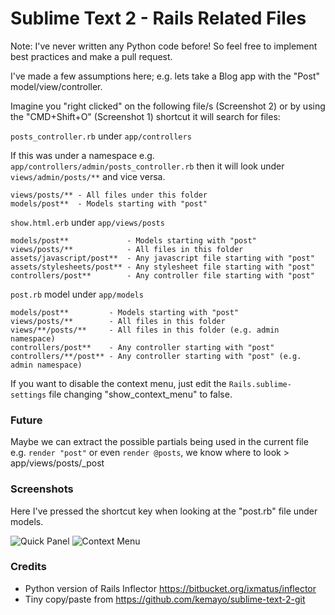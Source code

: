 # Sublime Text 2 - Rails Related Files

Note: I've never written any Python code before! So feel free to implement best practices and make a pull request.

I've made a few assumptions here; e.g. lets take a Blog app with the "Post" model/view/controller.

Imagine you "right clicked" on the following file/s (Screenshot 2) or by using the "CMD+Shift+O" (Screenshot 1) shortcut it will search for files:

 `posts_controller.rb` under `app/controllers`

If this was under a namespace e.g. `app/controllers/admin/posts_controller.rb` then it will look under `views/admin/posts/**` and vice versa.

    views/posts/** - All files under this folder
    models/post**  - Models starting with "post"

 `show.html.erb` under `app/views/posts`

    models/post**             - Models starting with "post"
    views/posts/**            - All files in this folder
    assets/javascript/post**  - Any javascript file starting with "post"
    assets/stylesheets/post** - Any stylesheet file starting with "post"
    controllers/post**        - Any controller file starting with "post"

 `post.rb` model under `app/models`

    models/post**         - Models starting with "post"
    views/posts/**        - All files in this folder
    views/**/posts/**     - All files in this folder (e.g. admin namespace)
    controllers/post**    - Any controller starting with "post"
    controllers/**/post** - Any controller starting with "post" (e.g. admin namespace)

If you want to disable the context menu, just edit the `Rails.sublime-settings` file changing "show_context_menu" to false.

### Future

Maybe we can extract the possible partials being used in the current file e.g. `render "post"` or even `render @posts`, we know where to look > app/views/posts/_post

### Screenshots

Here I've pressed the shortcut key when looking at the "post.rb" file under models.

![Quick Panel](https://github.com/luqman/SublimeText2RailsRelatedFiles/raw/master/screenshots/quick-panel.png)
![Context Menu](https://github.com/luqman/SublimeText2RailsRelatedFiles/raw/master/screenshots/context-menu.png)

### Credits

  - Python version of Rails Inflector https://bitbucket.org/ixmatus/inflector
  - Tiny copy/paste from https://github.com/kemayo/sublime-text-2-git